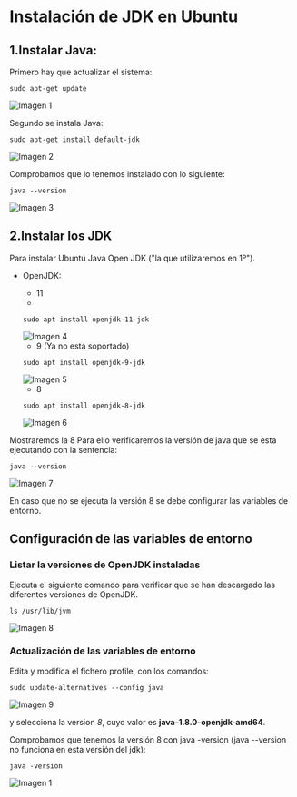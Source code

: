 # Instalación de JDK en Ubuntu

## 1.Instalar Java:
Primero hay que actualizar el sistema:

```console
sudo apt-get update
```

<img src="Imágenes/Imagen1.png" alt="Imagen 1">

Segundo se instala Java:

```console
sudo apt-get install default-jdk
```

<img src="Imágenes/Imagen2.png" alt="Imagen 2">

Comprobamos que lo tenemos instalado con lo siguiente:

```console
java --version
```

<img src="Imágenes/imagen3.png" alt="Imagen 3">

## 2.Instalar los JDK

Para instalar Ubuntu Java Open JDK ("la que utilizaremos en 1º").
 - OpenJDK:
   - 11
   - 
   ```
   sudo apt install openjdk-11-jdk
   ```
   
   
   <img src="Imágenes/Imagen4.png" alt="Imagen 4">
   
   
    - 9 (Ya no está soportado)
    
   ```
   sudo apt install openjdk-9-jdk
   ```
   
   <img src="Imágenes/Imagen5.png" alt="Imagen 5">
   
    - 8
    
   ```
   sudo apt install openjdk-8-jdk
   ```
   
   
   <img src="Imágenes/Imagen6.png" alt="Imagen 6">
   
   
 Mostraremos la 8 Para ello verificaremos la versión de java que se esta ejecutando con la sentencia:

```console 
java --version
```

<img src="Imágenes/Imagen7.png" alt="Imagen 7">

En caso que no se ejecuta la versión 8 se debe configurar las variables de entorno.

## Configuración de las variables de entorno
### Listar la versiones de OpenJDK instaladas
 Ejecuta el siguiente comando para verificar que se han descargado las diferentes versiones de OpenJDK.

```console 
ls /usr/lib/jvm
```

<img src="Imágenes/Imagen8.png" alt="Imagen 8">

### Actualización de las variables de entorno

 Edita y modifica el fichero profile, con los comandos:

```console 
sudo update-alternatives --config java
```

<img src="Imágenes/Imagen9.png" alt="Imagen 9">

 y selecciona la version _8_, cuyo valor es __java-1.8.0-openjdk-amd64__.

Comprobamos que tenemos la versión 8 con java -version (java --version no funciona en esta versión del jdk):

```console
java -version
```

<img src="Imágenes/Imagen1.png" alt="Imagen 1">
